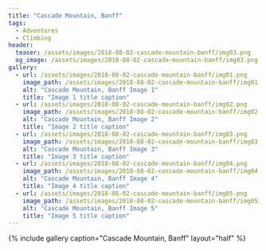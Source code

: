```yaml
---
title: "Cascade Mountain, Banff"
tags:
  - Adventures
  - Climbing
header:
  teaser: /assets/images/2018-08-02-cascade-mountain-banff/img03.png
  og_image: /assets/images/2018-08-02-cascade-mountain-banff/img03.png
gallery:
  - url: /assets/images/2018-08-02-cascade-mountain-banff/img01.png
    image_path: /assets/images/2018-08-02-cascade-mountain-banff/img01.png
    alt: "Cascade Mountain, Banff Image 1"
    title: "Image 1 title caption"
  - url: /assets/images/2018-08-02-cascade-mountain-banff/img02.png
    image_path: /assets/images/2018-08-02-cascade-mountain-banff/img02.png
    alt: "Cascade Mountain, Banff Image 2"
    title: "Image 2 title caption"
  - url: /assets/images/2018-08-02-cascade-mountain-banff/img03.png
    image_path: /assets/images/2018-08-02-cascade-mountain-banff/img03.png
    alt: "Cascade Mountain, Banff Image 3"
    title: "Image 3 title caption"
  - url: /assets/images/2018-08-02-cascade-mountain-banff/img04.png
    image_path: /assets/images/2018-08-02-cascade-mountain-banff/img04.png
    alt: "Cascade Mountain, Banff Image 4"
    title: "Image 4 title caption"
  - url: /assets/images/2018-08-02-cascade-mountain-banff/img05.png
    image_path: /assets/images/2018-08-02-cascade-mountain-banff/img05.png
    alt: "Cascade Mountain, Banff Image 5"
    title: "Image 5 title caption"
---
```


{% include gallery caption="Cascade Mountain, Banff" layout="half" %}
